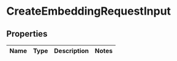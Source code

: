 
# CreateEmbeddingRequestInput

## Properties
Name | Type | Description | Notes
------------ | ------------- | ------------- | -------------



